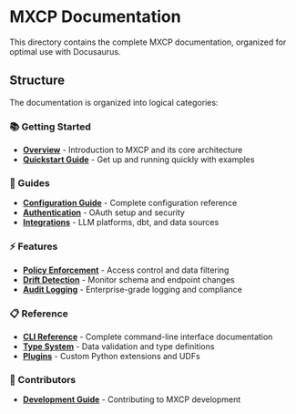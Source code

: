 # MXCP Documentation

This directory contains the complete MXCP documentation, organized for optimal use with Docusaurus.

## Structure

The documentation is organized into logical categories:

### 📚 Getting Started
- **[Overview](getting-started/overview.md)** - Introduction to MXCP and its core architecture
- **[Quickstart Guide](getting-started/quickstart.md)** - Get up and running quickly with examples

### 📖 Guides
- **[Configuration Guide](guides/configuration.md)** - Complete configuration reference
- **[Authentication](guides/authentication.md)** - OAuth setup and security
- **[Integrations](guides/integrations.md)** - LLM platforms, dbt, and data sources

### ⚡ Features
- **[Policy Enforcement](features/policies.md)** - Access control and data filtering
- **[Drift Detection](features/drift-detection.md)** - Monitor schema and endpoint changes
- **[Audit Logging](features/auditing.md)** - Enterprise-grade logging and compliance

### 📋 Reference
- **[CLI Reference](reference/cli.md)** - Complete command-line interface documentation
- **[Type System](reference/type-system.md)** - Data validation and type definitions
- **[Plugins](reference/plugins.md)** - Custom Python extensions and UDFs

### 👥 Contributors
- **[Development Guide](guides/dev-guide.md)** - Contributing to MXCP development
